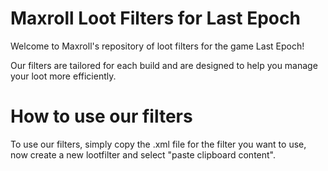 # Maxroll Loot Filters for Last Epoch
Welcome to Maxroll's repository of loot filters for the game Last Epoch!

Our filters are tailored for each build and are designed to help you manage your loot more efficiently.


# How to use our filters
To use our filters, simply copy the .xml file for the filter you want to use, now create a new lootfilter and select "paste clipboard content". 
